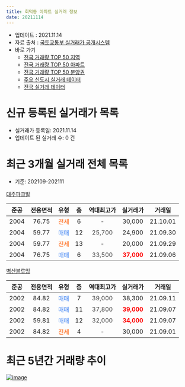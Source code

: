 ```yaml
---
title: 회덕동 아파트 실거래 정보
date: 20211114
---
```


* 업데이트 : 2021.11.14
* 자료 출처 : [국토교통부 실거래가 공개시스템](http://rt.molit.go.kr)
* 바로 가기
    * [전국 거래량 TOP 50 지역](https://apt-info.github.io/apt-trade-info/tr)
    * [전국 거래량 TOP 50 아파트](https://apt-info.github.io/apt-trade-info/ta)
    * [전국 거래량 TOP 50 분양권](https://apt-info.github.io/apt-trade-info/tb)
    * [주요 신도시 실거래 데이터](https://apt-info.github.io/apt-trade-info/newtown)
    * [전국 실거래 데이터](https://apt-info.github.io/apt-trade-info/all)



<script async src="https://pagead2.googlesyndication.com/pagead/js/adsbygoogle.js"></script>
<!-- 기본광고 -->
<ins class="adsbygoogle"
     style="display:block"
     data-ad-client="ca-pub-1142216861245946"
     data-ad-slot="4805727019"
     data-ad-format="auto"
     data-full-width-responsive="true"></ins>
<script>
     (adsbygoogle = window.adsbygoogle || []).push({});
</script>


# 신규 등록된 실거래가 목록

* 실거래가 등록일: 2021.11.14
* 업데이트 된 실거래 수: 0 건




<script async src="https://pagead2.googlesyndication.com/pagead/js/adsbygoogle.js"></script>
<!-- 기본광고 -->
<ins class="adsbygoogle"
     style="display:block"
     data-ad-client="ca-pub-1142216861245946"
     data-ad-slot="4805727019"
     data-ad-format="auto"
     data-full-width-responsive="true"></ins>
<script>
     (adsbygoogle = window.adsbygoogle || []).push({});
</script>


# 최근 3개월 실거래 전체 목록
* 기준: 202109-202111


[대주파크빌](https://search.naver.com/search.naver?query=%EB%8C%80%EC%A3%BC%ED%8C%8C%ED%81%AC%EB%B9%8C)

|준공|전용면적|유형|층|역대최고가|실거래가|거래일|
|:---:|:---:|:---:|:---:|:---:|:---:|:---:|
|2004|76.75|<span style="color:#FF5A00">전세</span>|6|<span style="color:#444444">-</span>|30,000|21.10.01|
|2004|59.77|<span style="color:#4285F3">매매</span>|12|<span style="color:#444444">25,700</span>|24,900|21.09.30|
|2004|59.77|<span style="color:#FF5A00">전세</span>|13|<span style="color:#444444">-</span>|20,000|21.09.29|
|2004|76.75|<span style="color:#4285F3">매매</span>|6|<span style="color:#444444">33,500</span>|<b><span style="color:#FF0000">37,000</span></b>|21.09.06|

[벽산블루밍](https://search.naver.com/search.naver?query=%EB%B2%BD%EC%82%B0%EB%B8%94%EB%A3%A8%EB%B0%8D)

|준공|전용면적|유형|층|역대최고가|실거래가|거래일|
|:---:|:---:|:---:|:---:|:---:|:---:|:---:|
|2002|84.82|<span style="color:#4285F3">매매</span>|7|<span style="color:#444444">39,000</span>|38,300|21.09.11|
|2002|84.82|<span style="color:#4285F3">매매</span>|11|<span style="color:#444444">37,800</span>|<b><span style="color:#FF0000">39,000</span></b>|21.09.07|
|2002|59.81|<span style="color:#4285F3">매매</span>|12|<span style="color:#444444">32,000</span>|<b><span style="color:#FF0000">34,000</span></b>|21.09.07|
|2002|84.82|<span style="color:#FF5A00">전세</span>|4|<span style="color:#444444">-</span>|30,000|21.09.01|



<script async src="https://pagead2.googlesyndication.com/pagead/js/adsbygoogle.js"></script>
<!-- 기본광고 -->
<ins class="adsbygoogle"
     style="display:block"
     data-ad-client="ca-pub-1142216861245946"
     data-ad-slot="4805727019"
     data-ad-format="auto"
     data-full-width-responsive="true"></ins>
<script>
     (adsbygoogle = window.adsbygoogle || []).push({});
</script>


# 최근 5년간 거래량 추이


<div style="width:100%;">
    <canvas id="deal_progress" height="200"></canvas>
</div>

<script>
new Chart(document.getElementById("deal_progress"), {
    type: 'line',
    data: {
        labels: ['16.01','16.02','16.03','16.04','16.05','16.06','16.07','16.08','16.09','16.10','16.11','16.12','17.01','17.02','17.03','17.04','17.05','17.06','17.07','17.08','17.09','17.10','17.11','17.12','18.01','18.02','18.03','18.04','18.05','18.06','18.07','18.08','18.09','18.10','18.11','18.12','19.01','19.02','19.03','19.04','19.05','19.06','19.07','19.08','19.09','19.10','19.11','19.12','20.01','20.02','20.03','20.04','20.05','20.06','20.07','20.08','20.09','20.10','20.11','20.12','21.01','21.02','21.03','21.04','21.05','21.06','21.07','21.08','21.09','21.10'],
        datasets: [{
            label: '매매/분양권',
            data: [3,0,3,2,4,3,3,4,5,3,7,1,2,2,6,9,5,7,6,4,3,3,1,1,1,1,5,0,2,2,2,2,1,3,1,1,1,1,1,1,3,2,6,5,1,2,0,5,1,3,3,7,6,5,7,6,9,8,6,4,4,6,4,5,11,3,4,5,5,0],
            borderColor: "rgba(66, 133, 243, 1)",
            backgroundColor: "rgba(66, 133, 243, 0.05)",
            borderWidth: 1,
            pointRadius: 0,
            fill: false,
            lineTension: 0
        },{
            label: '전/월세',
            data: [3,1,2,6,0,3,4,3,4,6,4,1,4,8,2,7,4,1,3,4,1,3,1,2,3,2,1,1,1,4,0,0,1,2,2,2,3,3,5,2,1,3,4,3,3,4,1,1,2,3,2,4,2,1,3,1,0,2,3,1,3,0,1,3,5,3,2,2,2,1],
            borderColor: "rgba(255, 90, 0, 1)",
            backgroundColor: "rgba(255, 90, 0, 0.05)",
            borderWidth: 1,
            pointRadius: 0,
            fill: false,
            lineTension: 0
        },{
            label: '합계',
            data: [6,1,5,8,4,6,7,7,9,9,11,2,6,10,8,16,9,8,9,8,4,6,2,3,4,3,6,1,3,6,2,2,2,5,3,3,4,4,6,3,4,5,10,8,4,6,1,6,3,6,5,11,8,6,10,7,9,10,9,5,7,6,5,8,16,6,6,7,7,1],
            borderColor: "rgba(0, 0, 0, 1)",
            backgroundColor: "rgba(0, 0, 0, 0.03)",
            borderWidth: 0.1,
            pointRadius: 0,
            fill: true,
            lineTension: 0
        }
        ]
    },
    options: {
        responsive: true,
        title: {
            display: false
        },
        tooltips: {
            mode: 'index',
            intersect: false
        },
        hover: {
            mode: 'nearest',
            intersect: true
        },
        scales: {
            xAxes: [{
                display: true,
                scaleLabel: {
                    display: true,
                    labelString: '년/월'
                }
            }],
            yAxes: [{
                display: true,
                ticks: {
                    suggestedMin: 0,
                },
                scaleLabel: {
                    display: true,
                    labelString: '실거래 수'
                }
            }]
        }
    }
});

</script>


[![image](https://apt-info.github.io/images/2020-01-03-apt-trade-info/1024x500.png)](https://play.google.com/store/apps/details?id=com.aptinfo.apttradeinfo)

